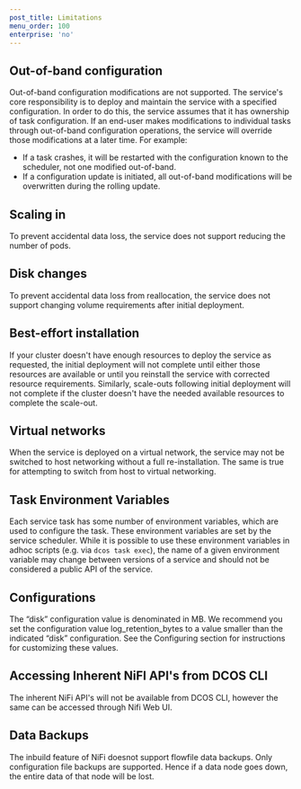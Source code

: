 ```yaml
---
post_title: Limitations
menu_order: 100
enterprise: 'no'
---
```


## Out-of-band configuration

Out-of-band configuration modifications are not supported. The service's core responsibility is to deploy and maintain the service with a specified configuration. In order to do this, the service assumes that it has ownership of task configuration. If an end-user makes modifications to individual tasks through out-of-band configuration operations, the service will override those modifications at a later time. For example:

- If a task crashes, it will be restarted with the configuration known to the scheduler, not one modified out-of-band.
- If a configuration update is initiated, all out-of-band modifications will be overwritten during the rolling update.

## Scaling in

To prevent accidental data loss, the service does not support reducing the number of pods.

## Disk changes

To prevent accidental data loss from reallocation, the service does not support changing volume requirements after initial deployment.

## Best-effort installation

If your cluster doesn't have enough resources to deploy the service as requested, the initial deployment will not complete until either those resources are available or until you reinstall the service with corrected resource requirements. Similarly, scale-outs following initial deployment will not complete if the cluster doesn't have the needed available resources to complete the scale-out.

## Virtual networks

When the service is deployed on a virtual network, the service may not be switched to host networking without a full re-installation. The same is true for attempting to switch from host to virtual networking.

## Task Environment Variables

Each service task has some number of environment variables, which are used to configure the task. These environment variables are set by the service scheduler. While it is possible to use these environment variables in adhoc scripts (e.g. via `dcos task exec`), the name of a given environment variable may change between versions of a service and should not be considered a public API of the service.

## Configurations

The “disk” configuration value is denominated in MB. We recommend you set the configuration value log_retention_bytes to a value smaller than the indicated “disk” configuration. See the Configuring section for instructions for customizing these values.

## Accessing Inherent NiFI API's from DCOS CLI

The inherent NiFi API's will not be available from DCOS CLI, however the same can be accessed through Nifi Web UI.

## Data Backups

The inbuild feature of NiFi doesnot support flowfile data backups. Only configuration file backups are supported. Hence if a data node goes down, the entire data of that node will be lost.
